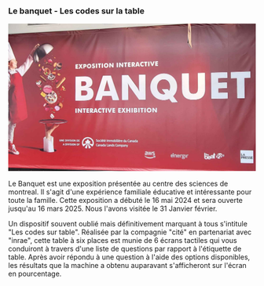 ### Le banquet - Les codes sur la table
![photo](img/banquet_affiche.jpg)

Le Banquet est une exposition présentée au centre des sciences de montreal. Il s'agit d'une expérience familiale éducative et intéressante pour toute la famille. Cette exposition a débuté le 16 mai 2024 et sera ouverte jusqu'au 16 mars 2025. Nous l'avons visitée le 31 Janvier février.

Un dispositif souvent oublié mais définitivement marquant à tous s'intitule "Les codes sur table". Réalisée par la compagnie "cité" en partenariat avec "inrae", cette table à six places est munie de 6 écrans tactiles qui vous conduiront à travers d'une liste de questions par rapport à l'étiquette de table. Après avoir répondu à une question à l'aide des options disponibles, les résultats que la machine a obtenu auparavant s'afficheront sur l'écran en pourcentage. 
